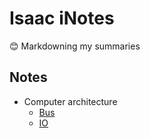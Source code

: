 # Isaac iNotes

😊 Markdowning my summaries

## Notes

* Computer architecture
  * [Bus](notes/computer-architecture/bus.md)
  * [IO](notes/computer-architecture/io.md)